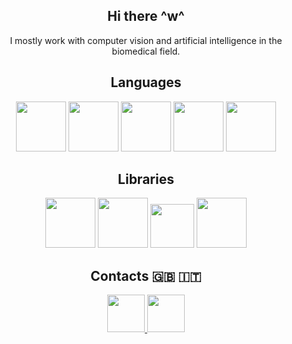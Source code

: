 <div >
  <div align="center">
     <h2>Hi there ^w^</h1>
    <p>I mostly work with computer vision and artificial intelligence in the biomedical field.</p>
  </div>
  <div>
    <h2 align="center">Languages</h2>
    <div align="center">
      <img height="80px" src="https://cdn.jsdelivr.net/gh/devicons/devicon/icons/python/python-original.svg" />
      <img height="80px" src="https://cdn.jsdelivr.net/gh/devicons/devicon/icons/nodejs/nodejs-original.svg" />
<!--       <img height="80px" src="https://cdn.jsdelivr.net/gh/devicons/devicon@latest/icons/javascript/javascript-original.svg" /> -->
      <img height="80px" src="https://raw.githubusercontent.com/nim-lang/assets/refs/heads/master/Art/logo-crown.svg" />
      <img height="80px" src="https://www.rust-lang.org/logos/rust-logo-512x512.png" />
      <img height="80px" src="https://upload.wikimedia.org/wikipedia/commons/1/18/ISO_C%2B%2B_Logo.svg" />
    </div>
    <h2 align="center">Libraries</h2>
    <div align="center">
      <img height="80px" src="https://cdn.jsdelivr.net/gh/devicons/devicon/icons/opencv/opencv-original.svg" />
      <img height="80px" src="https://cdn.jsdelivr.net/gh/devicons/devicon/icons/pytorch/pytorch-original.svg" />
      <img height="70px" src="https://upload.wikimedia.org/wikipedia/commons/0/05/Scikit_learn_logo_small.svg" />
      <img height="80px" src="https://cdn.jsdelivr.net/gh/devicons/devicon@latest/icons/qt/qt-original.svg" />
    </div>
  </div>
  <div>
    <h2 align="center">Contacts 🇬🇧 🇮🇹</h2>
    <div align="center">
      <a href="https://t.me/narcagna">
        <img width="60px" src="https://upload.wikimedia.org/wikipedia/commons/8/82/Telegram_logo.svg" />
      </a>
      <a href="mailto:voidpunk.glitch@gmail.com">
        <img width="60px" src="https://upload.wikimedia.org/wikipedia/commons/e/ec/Circle-icons-mail.svg" />
      </a>
    </div>
  </div>
</div>
